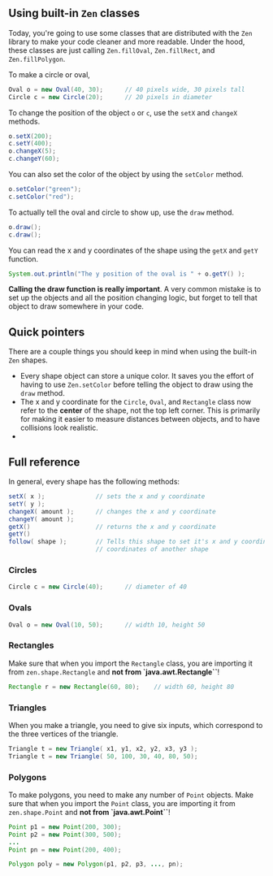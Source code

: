## Using built-in `Zen` classes

Today, you're going to use some classes that are distributed with the `Zen` library to make your code cleaner and more readable. Under the hood, these classes are just calling `Zen.fillOval`, `Zen.fillRect`, and `Zen.fillPolygon`.

To make a circle or oval,
```java
Oval o = new Oval(40, 30); 		// 40 pixels wide, 30 pixels tall
Circle c = new Circle(20);		// 20 pixels in diameter
```

To change the position of the object `o` or `c`, use the `setX` and `changeX` methods.
```java
o.setX(200);
c.setY(400);
o.changeX(5);
c.changeY(60);
```

You can also set the color of the object by using the `setColor` method.
```java
o.setColor("green");
c.setColor("red");
```

To actually tell the oval and circle to show up, use the `draw` method.
```java
o.draw();
c.draw();
```

You can read the x and y coordinates of the shape using the `getX` and `getY` function.
```java
System.out.println("The y position of the oval is " + o.getY() );
```

**Calling the draw function is really important**. A very common mistake is to set up the objects and all the position changing logic, but forget to tell that object to draw somewhere in your code.

## Quick pointers

There are a couple things you should keep in mind when using the built-in `Zen` shapes.
 - Every shape object can store a unique color. It saves you the effort of having to use `Zen.setColor` before telling the object to draw using the `draw` method.
 - The x and y coordinate for the `Circle`, `Oval`, and `Rectangle` class now refer to the **center** of the shape, not the top left corner. This is primarily for making it easier to measure distances between objects, and to have collisions look realistic.
 - 

## Full reference

In general, every shape has the following methods:
```java
setX( x );				// sets the x and y coordinate
setY( y );
changeX( amount );		// changes the x and y coordinate
changeY( amount );
getX()					// returns the x and y coordinate
getY()					
follow( shape ); 		// Tells this shape to set it's x and y coordinate to the
						// coordinates of another shape
```

### Circles
```java
Circle c = new Circle(40);		// diameter of 40
```

### Ovals
```java
Oval o = new Oval(10, 50);		// width 10, height 50
```

### Rectangles

Make sure that when you import the `Rectangle` class, you are importing it from `zen.shape.Rectangle` and **not from `java.awt.Rectangle``**!

```java
Rectangle r = new Rectangle(60, 80); 	// width 60, height 80
```

### Triangles

When you make a triangle, you need to give six inputs, which correspond to the three vertices of the triangle.
```java
Triangle t = new Triangle( x1, y1, x2, y2, x3, y3 );
Triangle t = new Triangle( 50, 100, 30, 40, 80, 50);
```

### Polygons

To make polygons, you need to make any number of `Point` objects. Make sure that when you import the `Point` class, you are importing it from `zen.shape.Point` and **not from `java.awt.Point``**!

```java
Point p1 = new Point(200, 300);
Point p2 = new Point(300, 500);
...
Point pn = new Point(200, 400);

Polygon poly = new Polygon(p1, p2, p3, ..., pn);
```



